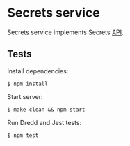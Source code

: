 # Secrets service

Secrets service implements Secrets [API](../API.md).

## Tests

Install dependencies:

    $ npm install
    
Start server:

    $ make clean && npm start

Run Dredd and Jest tests:

    $ npm test
